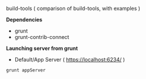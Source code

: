 build-tools ( comparison of build-tools, with examples  )

**Dependencies**
* grunt
* grunt-contrib-connect

**Launching server from grunt**
* Default/App Server ( [https://localhost:6234/](http://localhost:6234/) )
```bash
grunt appServer
```
